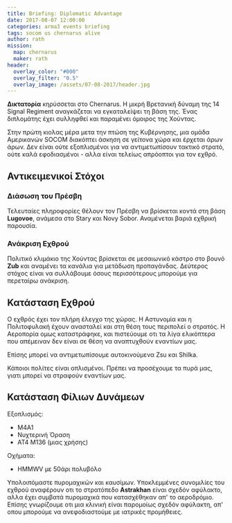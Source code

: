 ```yaml
---
title: Briefing: Diplomatic Advantage
date: 2017-08-07 12:00:00
categories: arma3 events briefing
tags: socom us chernarus alive
author: rath
mission:
  map: chernarus
  maker: rath
header:
  overlay_color: "#000"
  overlay_filter: "0.5"
  overlay_image: /assets/07-08-2017/header.jpg
---
```



**Δικτατορία** κηρύσσεται στο Chernarus. Η μικρή Βρετανική δύναμη της 14 Signal Regiment αναγκάζεται να εγκαταλείψει τη βάση της.
Ένας διπλομάτης έχει συλληφθεί και παραμένει όμοιρος της Χούντας.

Στην πρώτη κιολας μέρα μετα την πτώση της Κυβέρνησης, μια ομάδα Αμερικανών SOCOM διακόπτει άσκηση σε γείτονα χώρα και έρχεται άρων άρων.
Δεν είναι ούτε εξοπλισμένοι για να αντιμετωπίσουν τακτικό στρατό, ούτε καλά εφοδιασμένοι - αλλα είναι τελείως απρόοπτοι για τον εχθρό.

## Αντικειμενικοί Στόχοι

### Διάσωση του Πρέσβη

Τελευταίες πληροφορίες θέλουν τον Πρέσβη να βρίσκεται κοντά στη βάση **Lugovoe**, ανάμεσα στο Stary και Novy Sobor. Αναμένεται βαριά εχθρική
παρουσία.

### Ανάκριση Εχθρού

Πολιτικό κλιμάκιο της Χούντας βρίσκεται σε μεσαιωνικό κάστρο στο βουνό **Zub** και αναμένει τα κανάλια για μετάδωση προπαγάνδας. Δεύτερος 
στόχος είναι να συλλάβουμε όσους περισσότερους μπορούμε για περεταίρω ανάκριση.


## Κατάσταση Εχθρού

Ο εχθρός έχει τον πλήρη έλεγχο της χώρας. Η Αστυνομία και η Πολιτοφυλακή έχουν ανασταλεί και στη θέση τους περιπολεί ο στρατός. Η Αεροπορία
ομως καταστράφηκε, και πιστεύουμε οτι τα λίγα ελικόπτερα που απέμειναν δεν είναι σε θέση να αναπτυχθούν εναντίων μας.

Επίσης μπορεί να αντιμετωπίσουμε αυτοκινούμενα Zsu και Shilka.

Κάποιοι πολίτες είναι οπλισμένοι. Πρέπει να προσέχουμε τα πυρά μας, γιατι μπορεί να στραφούν εναντίων μας.

## Κατάσταση Φίλιων Δυνάμεων

Εξοπλισμός:

* Μ4Α1
* Νυχτερινή Όραση
* AT4 Μ136 (μιας χρήσης)

Οχήματα:

* HMMWV με 50άρι πολυβόλο

Υπολοιπόμαστε πυρομαχικών και καυσίμων. Υποκλεμμένες συνομιλίες του εχθρού αναφέρουν οτι το στρατόπεδο **Astrakhan** είναι σχεδόν αφύλακτο,
αλλα έχει συμβατά πυρομαχικά που κατασχέθηκαν απ' το αεροδρόμιο. Επίσης γνωρίζουμε οτι μια κλινική είναι παρομοίως σχεδόν αφύλακτη, απ' οπου
μπορούμε να ανεφοδιαστούμε με ιατρικές προμήθειες.

